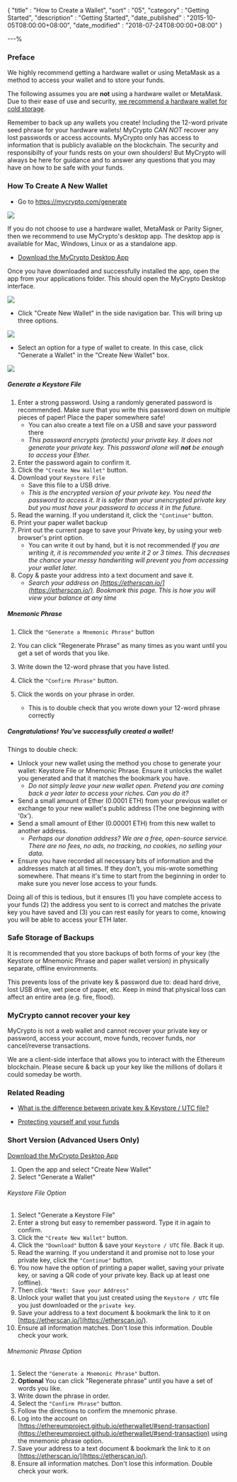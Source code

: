{
"title"       : "How to Create a Wallet",
"sort"        : "05",
"category"    : "Getting Started",
"description" : "Getting Started",
"date_published" : "2015-10-05T08:00:00+08:00",
"date_modified"  : "2018-07-24T08:00:00+08:00"
}

---%


### Preface

We highly recommend getting a hardware wallet or using MetaMask as a method to access your wallet and to store your funds.

The following assumes you are **not** using a hardware wallet or MetaMask. Due to their ease of use and security, [we recommend a hardware wallet for cold storage](https://support.ethereumcommonwealth.io/hardware-wallets/hardware-wallet-recommendations.html).

Remember to back up any wallets you create! Including the 12-word private seed phrase for your hardware wallets! MyCrypto <em>CAN NOT</em> recover any lost passwords or access accounts. MyCrypto only has access to information that is publicly avaliable on the blockchain. The security and responsibilty of your funds rests on your own shoulders! But MyCrypto will always be here for guidance and to answer any questions that you may have on how to be safe with your funds.  

### How To Create A New Wallet

* Go to https://mycrypto.com/generate

![](https://i.imgur.com/N7xEOtS.png)

If you do not choose to use a hardware wallet, MetaMask or Parity Signer, then we recommend to use MyCrypto's desktop app. The desktop app is available for Mac, Windows, Linux or as a standalone app.

* [Download the MyCrypto Desktop App](https://download.mycrypto.com/)

Once you have downloaded and successfully installed the app, open the app from your applications folder. This should open the MyCrypto Desktop interface.

![](https://i.imgur.com/dlXS2Xd.png)

* Click "Create New Wallet" in the side navigation bar. This will bring up three options.

![](https://i.imgur.com/xFEwshp.png)

* Select an option for a type of wallet to create. In this case, click "Generate a Wallet" in the "Create New Wallet" box.

![](https://i.imgur.com/1JgaeHB.png)

##### Generate a Keystore File

1. Enter a strong password. Using a randomly generated password is recommended. Make sure that you write this password down on multiple pieces of paper! Place the paper somewhere safe!
    * You can also create a text file on a USB and save your password there
    * _This password encrypts (protects) your private key. It does not generate your private key. This password alone will **not** be enough to access your Ether._
2. Enter the password again to confirm it.
3. Click the `"Create New Wallet"` button.
4. Download your `Keystore File`
    * Save this file to a USB drive.
    * _This is the encrypted version of your private key. You need the password to access it. It is safer than your unencrypted private key but you must have your password to access it in the future._
5. Read the warning. If you understand it, click the `"Continue"` button.
6. Print your paper wallet backup
7. Print out the current page to save your Private key, by using your web browser's print option.
    * You can write it out by hand, but it is not recommended _If you are writing it, it is recommended you write it 2 or 3 times. This decreases the chance your messy handwriting will prevent you from accessing your wallet later._
8. Copy & paste your address into a text document and save it.
    * _Search your address on [https://etherscan.io/](https://etherscan.io/). Bookmark this page. This is how you will view your balance at any time_

##### Mnemonic Phrase

1. Click the `"Generate a Mnemonic Phrase"` button

2. You can click "Regenerate Phrase" as many times as you want until you get a set of words that you like.

3. Write down the 12-word phrase that you have listed.

3. Click the `"Confirm Phrase"` button.

4. Click the words on your phrase in order.
    * This is to double check that you wrote down your 12-word phrase correctly

##### Congratulations! You've successfully created a wallet!

Things to double check:

* Unlock your new wallet using the method you chose to generate your wallet: Keystore File or Mnemonic Phrase.  Ensure it unlocks the wallet you generated and that it matches the bookmark you have.
    * _Do not simply leave your new wallet open. Pretend you are coming back a year later to access your riches. Can you do it?_
* Send a small amount of Ether (0.0001 ETH) from your previous wallet or exchange to your new wallet's public address (The one beginning with '0x').
* Send a small amount of Ether (0.00001 ETH) from this new wallet to another address.
    * _Perhaps our donation address? We are a free, open-source service. There are no fees, no ads, no tracking, no cookies, no selling your data._
* Ensure you have recorded all necessary bits of information and the addresses match at all times. If they don't, you mis-wrote something somewhere. That means it's time to start from the beginning in order to make sure you never lose access to your funds.

Doing all of this is tedious, but it ensures (1) you have complete access to your funds (2) the address you sent to is correct and matches the private key you have saved and (3) you can rest easily for years to come, knowing you will be able to access your ETH later.

### Safe Storage of Backups

It is recommended that you store backups of both forms of your key (the Keystore or Mnemonic Phrase and paper wallet version) in physically separate, offline environments.

This prevents loss of the private key & password due to: dead hard drive, lost USB drive, wet piece of paper, etc. Keep in mind that physical loss can affect an entire area (e.g. fire, flood).

### MyCrypto cannot recover your key

MyCrypto is not a web wallet and cannot recover your private key or password, access your account, move funds, recover funds, nor cancel/reverse transactions.

We are a client-side interface that allows you to interact with the Ethereum blockchain. Please secure & back up your key like the millions of dollars it could someday be worth.


### Related Reading

* [What is the difference between private key & Keystore / UTC file?](https://support.ethereumcommonwealth.io/private-keys-passwords/difference-beween-private-key-and-keystore-file.html)

* [Protecting yourself and your funds](https://support.ethereumcommonwealth.io/security/securing-your-ethereum.html)


### Short Version (Advanced Users Only)

[Download the MyCrypto Desktop App](https://download.mycrypto.com/)
1.  Open the app and select "Create New Wallet"
2.  Select "Generate a Wallet"

###### Keystore File Option

1.  Select "Generate a Keystore File"
2.  Enter a strong but easy to remember password. Type it in again to confirm.
3.  Click the `"Create New Wallet"` button.
4.  Click the `"Download"` button & save your `Keystore / UTC` file. Back it up.
5.  Read the warning. If you understand it and promise not to lose your private key, click the `"Continue"` button.
6.  You now have the option of printing a paper wallet, saving your private key, or saving a QR code of your private key. Back up at least one (offline).
7.  Then click `"Next: Save your Address"`
8.  Unlock your wallet that you just created using the `Keystore / UTC` file you just downloaded or the `private key`.
9. Save your address to a text document & bookmark the link to it on [https://etherscan.io/](https://etherscan.io/).
10. Ensure all information matches. Don't lose this information. Double check your work.

###### Mnemonic Phrase Option

1.  Select the `"Generate a Mnemonic Phrase"` button.
2.  **Optional** You can click "Regenerate phrase" until you have a set of words you like.
3.  Write down the phrase in order.
4.  Select the `"Confirm Phrase"` button.
5.  Follow the directions to confirm the mnemonic phrase.
6.  Log into the account on [https://ethereumproject.github.io/etherwallet/#send-transaction](https://ethereumproject.github.io/etherwallet/#send-transaction) using the mnemonic phrase option.
7.  Save your address to a text document & bookmark the link to it on [https://etherscan.io/](https://etherscan.io/).
8.  Ensure all information matches. Don't lose this information. Double check your work.
